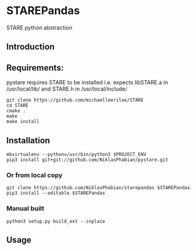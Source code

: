 # STAREPandas
STARE python abstraction

## Introduction


## Requirements:
pystare requires STARE to be installed i.e. expects libSTARE.a in /usr/local/lib/ and STARE.h in /usr/local/include/

    git clone https://github.com/michaelleerilee/STARE
    cd STARE
    cmake .
    make
    make install
    

## Installation

    mkvirtualenv --python=/usr/bin/python3 $PROJECT_ENV    
    pip3 install git+git://github.com/NiklasPhabian/pystare.git

### Or from local copy

    git clone https://github.com/NiklasPhabian/starepandas $STAREPandas    
    pip3 install --editable $STAREPandas
    
### Manual built
    
    python3 setup.py build_ext --inplace

    
    
    
## Usage
    




